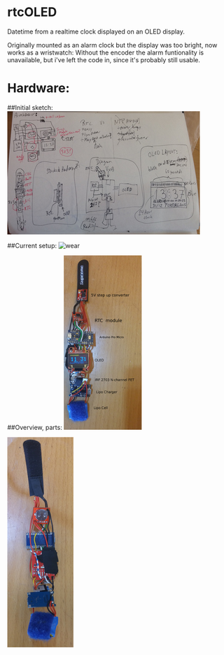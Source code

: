 # rtcOLED
Datetime from a realtime clock displayed on an OLED display.

Originally mounted as an alarm clock but the display was too bright, now works as a wristwatch: Without the encoder the alarm funtionality is unavailable, but i've left the code in, since it's probably still usable.

# Hardware:

##Initial sketch:
![sketch](img/sketch.jpg?raw=true "Sketch")

##Current setup:
![wear](http://i.imgur.com/XAbGQDZ.gif "wear")

##Overview, parts:
![front](img/front.jpg?raw=true "Front")


![Back](img/back.jpg?raw=true "Back")

